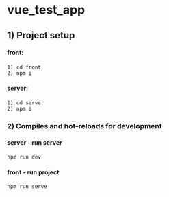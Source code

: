 # vue_test_app

## 1) Project setup
#### front:
```
1) cd front
2) npm i
```
#### server:
```
1) cd server
2) npm i
```
### 2) Compiles and hot-reloads for development
#### server - run server
```
npm run dev
```
#### front - run project
```
npm run serve
```



